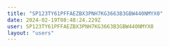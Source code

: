 ```yaml
---
title: "SP123TY61PFFAEZBX3PNH7KG3663B3GBW440NMYX0"
date: 2024-02-19T08:48:24.229Z
user: SP123TY61PFFAEZBX3PNH7KG3663B3GBW440NMYX0
layout: "users"
---
```

    